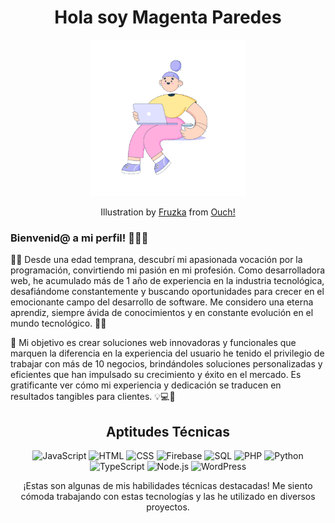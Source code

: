 <h1 align="center"> Hola soy Magenta Paredes</h1>
<p align="center"><img src="bubble-gum-workflow.gif" height="250px"/></p> 
<p align="center"> Illustration by <a href="https://icons8.com/illustrations/author/7WmtYU90j36d">Fruzka</a> from <a href="https://icons8.com/illustrations">Ouch!</a></p>

### Bienvenid@ a mi perfil! 👋👩‍💻

👩‍💻 Desde una edad temprana, descubrí mi apasionada vocación por la programación, convirtiendo mi pasión en mi profesión. Como desarrolladora web, he acumulado más de 1 año de experiencia en la industria tecnológica, desafiándome constantemente y buscando oportunidades para crecer en el emocionante campo del desarrollo de software. Me considero una eterna aprendiz, siempre ávida de conocimientos y en constante evolución en el mundo tecnológico. 💪✨

🌟 Mi objetivo es crear soluciones web innovadoras y funcionales que marquen la diferencia en la experiencia del usuario he tenido el privilegio de trabajar con más de 10 negocios, brindándoles soluciones personalizadas y eficientes que han impulsado su crecimiento y éxito en el mercado. Es gratificante ver cómo mi experiencia y dedicación se traducen en resultados tangibles para clientes. 💡💻💼

<h2 align="center">Aptitudes Técnicas</h2>
<p align="center">
  <img src="https://img.icons8.com/color/48/000000/javascript--v1.png" alt="JavaScript"/>
  <img src="https://img.icons8.com/color/48/000000/html-5--v1.png" alt="HTML"/>
  <img src="https://img.icons8.com/color/48/000000/css3.png" alt="CSS"/>
  <img src="https://img.icons8.com/color/48/000000/firebase.png" alt="Firebase"/>
  <img src="https://img.icons8.com/color/48/000000/sql.png" alt="SQL"/>
  <img src="https://img.icons8.com/color/48/000000/php.png" alt="PHP"/>
  <img src="https://img.icons8.com/color/48/000000/python--v1.png" alt="Python"/>
  <img src="https://img.icons8.com/color/48/000000/typescript.png" alt="TypeScript"/>
  <img src="https://img.icons8.com/color/48/000000/nodejs.png" alt="Node.js"/>
  <img src="https://img.icons8.com/color/48/000000/wordpress.png" alt="WordPress"/>
</p>
<p align="center">¡Estas son algunas de mis habilidades técnicas destacadas! Me siento cómoda trabajando con estas tecnologías y las he utilizado en diversos proyectos.</p>
